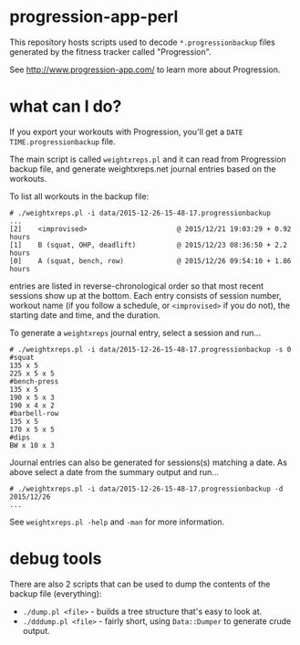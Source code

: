 # progression-app-perl                                                                                                                                         

This repository hosts scripts used to decode `*.progressionbackup` files generated by the fitness tracker called "Progression".

See http://www.progression-app.com/ to learn more about Progression.

# what can I do?

If you export your workouts with Progression, you'll get a `DATE TIME.progressionbackup` file.

The main script is called `weightxreps.pl` and it can read from Progression backup file, and generate
weightxreps.net journal entries based on the workouts.

To list all workouts in the backup file:

    # ./weightxreps.pl -i data/2015-12-26-15-48-17.progressionbackup
    ...
    [2]    <improvised>                      @ 2015/12/21 19:03:29 + 0.92 hours
    [1]    B (squat, OHP, deadlift)          @ 2015/12/23 08:36:50 + 2.2 hours
    [0]    A (squat, bench, row)             @ 2015/12/26 09:54:10 + 1.86 hours

entries are listed in reverse-chronological order so that most recent sessions
show up at the bottom.  Each entry consists of session number, workout name
(if you follow a schedule, or `<improvised>` if you do not), the starting
date and time, and the duration.

To generate a `weightxreps` journal entry, select a session and run...

    # ./weightxreps.pl -i data/2015-12-26-15-48-17.progressionbackup -s 0
    #squat
    135 x 5
    225 x 5 x 5
    #bench-press
    135 x 5
    190 x 5 x 3
    190 x 4 x 2
    #barbell-row
    135 x 5
    170 x 5 x 5
    #dips
    BW x 10 x 3

Journal entries can also be generated for sessions(s) matching a date.  As above
select a date from the summary output and run...

    # ./weightxreps.pl -i data/2015-12-26-15-48-17.progressionbackup -d 2015/12/26
    ...

See `weightxreps.pl -help` and `-man` for more information.

# debug tools

There are also 2 scripts that can be used to dump the contents of the backup file (everything):

* `./dump.pl <file>` - builds a tree structure that's easy to look at.
* `./dddump.pl <file>` - fairly short, using `Data::Dumper` to generate crude output.


